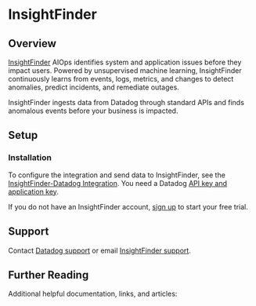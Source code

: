 # InsightFinder

## Overview

[InsightFinder][1] AIOps identifies system and application issues before they impact users. Powered by unsupervised machine learning, InsightFinder continuously learns from events, logs, metrics, and changes to detect anomalies, predict incidents, and remediate outages.

InsightFinder ingests data from Datadog through standard APIs and finds anomalous events before your business is impacted.

## Setup

### Installation

To configure the integration and send data to InsightFinder, see the [InsightFinder-Datadog Integration][2]. You need a Datadog [API key and application key][5].

If you do not have an InsightFinder account, [sign up][3] to start your free trial.

## Support

Contact [Datadog support][6] or email [InsightFinder support][4].

## Further Reading

Additional helpful documentation, links, and articles:

[1]: https://insightfinder.com/
[2]: https://insightfinder.com/datadog-integration/
[3]: https://app.insightfinder.com/auth/signup
[4]: mailto:support@insightfinder.com
[5]: https://docs.datadoghq.com/account_management/api-app-keys/
[6]: https://docs.datadoghq.com/help/
